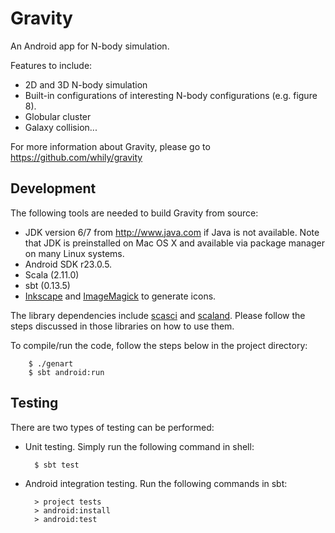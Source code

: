
Gravity
=======

An Android app for N-body simulation.

Features to include:

* 2D and 3D N-body simulation
* Built-in configurations of interesting N-body configurations
  (e.g. figure 8).
* Globular cluster
* Galaxy collision...

For more information about Gravity, please go to
  <https://github.com/whily/gravity>

Development
-----------

The following tools are needed to build Gravity from source:

* JDK version 6/7 from <http://www.java.com> if Java is not available. 
  Note that JDK is preinstalled on Mac OS X and available via package manager
  on many Linux systems. 
* Android SDK r23.0.5.
* Scala (2.11.0)
* sbt (0.13.5)
* [Inkscape](http://inkscape.org) and [ImageMagick](http://www.imagemagick.org)
  to generate icons.

The library dependencies include
[scasci](https://github.com/whily/scasci) and
[scaland](https://github.com/whily/scaland). Please follow the steps
discussed in those libraries on how to use them.

To compile/run the code, follow the steps below in the project directory:

        $ ./genart
        $ sbt android:run        
        
Testing
-------

There are two types of testing can be performed:

* Unit testing. Simply run the following command in shell:
    
        $ sbt test
        
* Android integration testing. Run the following commands in sbt:

        > project tests
        > android:install
        > android:test

